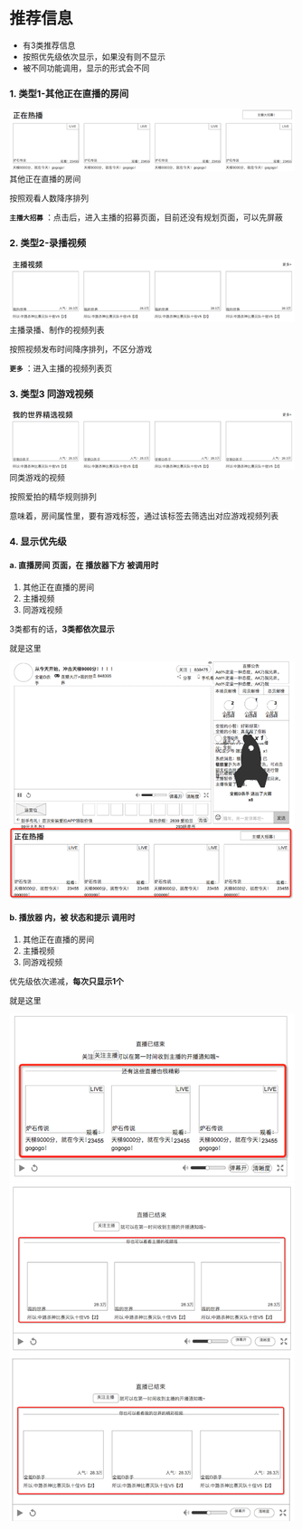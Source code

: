 # 推荐信息
* 有3类推荐信息
* 按照优先级依次显示，如果没有则不显示
* 被不同功能调用，显示的形式会不同


### 1. 类型1-其他正在直播的房间
![](img/re-live.png)
其他正在直播的房间

按照观看人数降序排列

**`主播大招募`** ：点击后，进入主播的招募页面，目前还没有规划页面，可以先屏蔽


### 2. 类型2-录播视频
![](img/re-video.png)
主播录播、制作的视频列表

按照视频发布时间降序排列，不区分游戏

**`更多`** ：进入主播的视频列表页


### 3. 类型3 同游戏视频
![](img/re-game.png)
同类游戏的视频

按照爱拍的精华规则排列

意味着，房间属性里，要有游戏标签，通过该标签去筛选出对应游戏视频列表


### 4. 显示优先级
#### a. 直播房间 页面，在 播放器下方 被调用时
1. 其他正在直播的房间
2. 主播视频
3. 同游戏视频

3类都有的话，**3类都依次显示**

就是这里

![](img/re-y1.png)


#### b. 播放器 内，被 状态和提示 调用时
1. 其他正在直播的房间
2. 主播视频
3. 同游戏视频

优先级依次递减，**每次只显示1个**

就是这里

![](img/re-y2.png)
![](img/re-y3.png)
![](img/re-y4.png)

